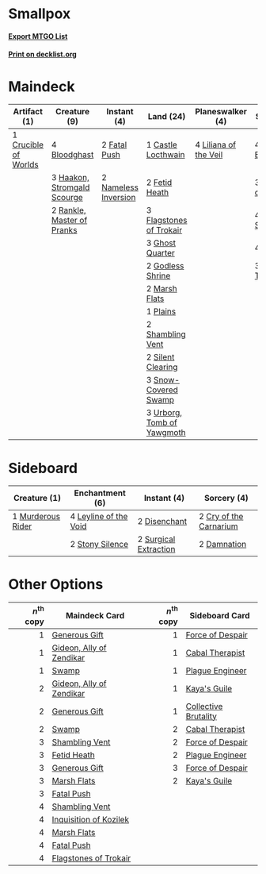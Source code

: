 # Smallpox

#### [Export MTGO List](../collection/Smallpox/Smallpox.txt)
#### [Print on decklist.org](http://decklist.org/?deckmain=4%09Bloodghast%0A1%09Castle%20Locthwain%0A4%09Collective%20Brutality%0A1%09Crucible%20of%20Worlds%0A2%09Fatal%20Push%0A2%09Fetid%20Heath%0A3%09Flagstones%20of%20Trokair%0A3%09Ghost%20Quarter%0A2%09Godless%20Shrine%0A3%09Haakon,%20Stromgald%20Scourge%0A3%09Inquisition%20of%20Kozilek%0A4%09Liliana%20of%20the%20Veil%0A4%09Lingering%20Souls%0A2%09Marsh%20Flats%0A2%09Nameless%20Inversion%0A1%09Plains%0A2%09Rankle,%20Master%20of%20Pranks%0A2%09Shambling%20Vent%0A2%09Silent%20Clearing%0A4%09Smallpox%0A3%09Snow-Covered%20Swamp%0A3%09Thoughtseize%0A3%09Urborg,%20Tomb%20of%20Yawgmoth&deckside=2%09Cry%20of%20the%20Carnarium%0A2%09Damnation%0A2%09Disenchant%0A4%09Leyline%20of%20the%20Void%0A1%09Murderous%20Rider%0A2%09Stony%20Silence%0A2%09Surgical%20Extraction)
# Maindeck

|                                         Artifact (1)                                          |                                             Creature (9)                                             |                                          Instant (4)                                          |                                              Land (24)                                              |                                        Planeswalker (4)                                        |                                           Sorcery (18)                                            |
|-----------------------------------------------------------------------------------------------|------------------------------------------------------------------------------------------------------|-----------------------------------------------------------------------------------------------|-----------------------------------------------------------------------------------------------------|------------------------------------------------------------------------------------------------|---------------------------------------------------------------------------------------------------|
|1 [Crucible of Worlds](http://gatherer.wizards.com/Pages/Card/Details.aspx?multiverseid=129480)|4 [Bloodghast](http://gatherer.wizards.com/Pages/Card/Details.aspx?multiverseid=438648)               |2 [Fatal Push](http://gatherer.wizards.com/Pages/Card/Details.aspx?multiverseid=423724)        |1 [Castle Locthwain](http://gatherer.wizards.com/Pages/Card/Details.aspx?multiverseid=473203)        |4 [Liliana of the Veil](http://gatherer.wizards.com/Pages/Card/Details.aspx?multiverseid=235597)|4 [Collective Brutality](http://gatherer.wizards.com/Pages/Card/Details.aspx?multiverseid=414380)  |
|                                                                                               |3 [Haakon, Stromgald Scourge](http://gatherer.wizards.com/Pages/Card/Details.aspx?multiverseid=122045)|2 [Nameless Inversion](http://gatherer.wizards.com/Pages/Card/Details.aspx?multiverseid=143388)|2 [Fetid Heath](http://gatherer.wizards.com/Pages/Card/Details.aspx?multiverseid=442227)             |                                                                                                |3 [Inquisition of Kozilek](http://gatherer.wizards.com/Pages/Card/Details.aspx?multiverseid=416897)|
|                                                                                               |2 [Rankle, Master of Pranks](http://gatherer.wizards.com/Pages/Card/Details.aspx?multiverseid=473063) |                                                                                               |3 [Flagstones of Trokair](http://gatherer.wizards.com/Pages/Card/Details.aspx?multiverseid=116733)   |                                                                                                |4 [Lingering Souls](http://gatherer.wizards.com/Pages/Card/Details.aspx?multiverseid=368485)       |
|                                                                                               |                                                                                                      |                                                                                               |3 [Ghost Quarter](http://gatherer.wizards.com/Pages/Card/Details.aspx?multiverseid=389534)           |                                                                                                |4 [Smallpox](http://gatherer.wizards.com/Pages/Card/Details.aspx?multiverseid=382367)              |
|                                                                                               |                                                                                                      |                                                                                               |2 [Godless Shrine](http://gatherer.wizards.com/Pages/Card/Details.aspx?multiverseid=405099)          |                                                                                                |3 [Thoughtseize](http://gatherer.wizards.com/Pages/Card/Details.aspx?multiverseid=438676)          |
|                                                                                               |                                                                                                      |                                                                                               |2 [Marsh Flats](http://gatherer.wizards.com/Pages/Card/Details.aspx?multiverseid=405101)             |                                                                                                |                                                                                                   |
|                                                                                               |                                                                                                      |                                                                                               |1 [Plains](http://gatherer.wizards.com/Pages/Card/Details.aspx?multiverseid=439856)                  |                                                                                                |                                                                                                   |
|                                                                                               |                                                                                                      |                                                                                               |2 [Shambling Vent](http://gatherer.wizards.com/Pages/Card/Details.aspx?multiverseid=402031)          |                                                                                                |                                                                                                   |
|                                                                                               |                                                                                                      |                                                                                               |2 [Silent Clearing](http://gatherer.wizards.com/Pages/Card/Details.aspx?multiverseid=464195)         |                                                                                                |                                                                                                   |
|                                                                                               |                                                                                                      |                                                                                               |3 [Snow-Covered Swamp](http://gatherer.wizards.com/Pages/Card/Details.aspx?multiverseid=121256)      |                                                                                                |                                                                                                   |
|                                                                                               |                                                                                                      |                                                                                               |3 [Urborg, Tomb of Yawgmoth](http://gatherer.wizards.com/Pages/Card/Details.aspx?multiverseid=383425)|                                                                                                |                                                                                                   |


# Sideboard

|                                        Creature (1)                                        |                                        Enchantment (6)                                         |                                          Instant (4)                                           |                                           Sorcery (4)                                           |
|--------------------------------------------------------------------------------------------|------------------------------------------------------------------------------------------------|------------------------------------------------------------------------------------------------|-------------------------------------------------------------------------------------------------|
|1 [Murderous Rider](http://gatherer.wizards.com/Pages/Card/Details.aspx?multiverseid=473059)|4 [Leyline of the Void](http://gatherer.wizards.com/Pages/Card/Details.aspx?multiverseid=107682)|2 [Disenchant](http://gatherer.wizards.com/Pages/Card/Details.aspx?multiverseid=847)            |2 [Cry of the Carnarium](http://gatherer.wizards.com/Pages/Card/Details.aspx?multiverseid=457214)|
|                                                                                            |2 [Stony Silence](http://gatherer.wizards.com/Pages/Card/Details.aspx?multiverseid=247425)      |2 [Surgical Extraction](http://gatherer.wizards.com/Pages/Card/Details.aspx?multiverseid=397706)|2 [Damnation](http://gatherer.wizards.com/Pages/Card/Details.aspx?multiverseid=425888)           |


# Other Options

|*n*<sup>th</sup> copy|                                           Maindeck Card                                           |*n*<sup>th</sup> copy|                                        Sideboard Card                                         |
|--------------------:|---------------------------------------------------------------------------------------------------|--------------------:|-----------------------------------------------------------------------------------------------|
|                    1|[Generous Gift](http://gatherer.wizards.com/Pages/Card/Details.aspx?multiverseid=463960)           |                    1|[Force of Despair](http://gatherer.wizards.com/Pages/Card/Details.aspx?multiverseid=464041)    |
|                    1|[Gideon, Ally of Zendikar](http://gatherer.wizards.com/Pages/Card/Details.aspx?multiverseid=401897)|                    1|[Cabal Therapist](http://gatherer.wizards.com/Pages/Card/Details.aspx?multiverseid=464029)     |
|                    1|[Swamp](http://gatherer.wizards.com/Pages/Card/Details.aspx?multiverseid=439858)                   |                    1|[Plague Engineer](http://gatherer.wizards.com/Pages/Card/Details.aspx?multiverseid=464049)     |
|                    2|[Gideon, Ally of Zendikar](http://gatherer.wizards.com/Pages/Card/Details.aspx?multiverseid=401897)|                    1|[Kaya's Guile](http://gatherer.wizards.com/Pages/Card/Details.aspx?multiverseid=464154)        |
|                    2|[Generous Gift](http://gatherer.wizards.com/Pages/Card/Details.aspx?multiverseid=463960)           |                    1|[Collective Brutality](http://gatherer.wizards.com/Pages/Card/Details.aspx?multiverseid=414380)|
|                    2|[Swamp](http://gatherer.wizards.com/Pages/Card/Details.aspx?multiverseid=439858)                   |                    2|[Cabal Therapist](http://gatherer.wizards.com/Pages/Card/Details.aspx?multiverseid=464029)     |
|                    3|[Shambling Vent](http://gatherer.wizards.com/Pages/Card/Details.aspx?multiverseid=402031)          |                    2|[Force of Despair](http://gatherer.wizards.com/Pages/Card/Details.aspx?multiverseid=464041)    |
|                    3|[Fetid Heath](http://gatherer.wizards.com/Pages/Card/Details.aspx?multiverseid=442227)             |                    2|[Plague Engineer](http://gatherer.wizards.com/Pages/Card/Details.aspx?multiverseid=464049)     |
|                    3|[Generous Gift](http://gatherer.wizards.com/Pages/Card/Details.aspx?multiverseid=463960)           |                    3|[Force of Despair](http://gatherer.wizards.com/Pages/Card/Details.aspx?multiverseid=464041)    |
|                    3|[Marsh Flats](http://gatherer.wizards.com/Pages/Card/Details.aspx?multiverseid=405101)             |                    2|[Kaya's Guile](http://gatherer.wizards.com/Pages/Card/Details.aspx?multiverseid=464154)        |
|                    3|[Fatal Push](http://gatherer.wizards.com/Pages/Card/Details.aspx?multiverseid=423724)              |                     |                                                                                               |
|                    4|[Shambling Vent](http://gatherer.wizards.com/Pages/Card/Details.aspx?multiverseid=402031)          |                     |                                                                                               |
|                    4|[Inquisition of Kozilek](http://gatherer.wizards.com/Pages/Card/Details.aspx?multiverseid=416897)  |                     |                                                                                               |
|                    4|[Marsh Flats](http://gatherer.wizards.com/Pages/Card/Details.aspx?multiverseid=405101)             |                     |                                                                                               |
|                    4|[Fatal Push](http://gatherer.wizards.com/Pages/Card/Details.aspx?multiverseid=423724)              |                     |                                                                                               |
|                    4|[Flagstones of Trokair](http://gatherer.wizards.com/Pages/Card/Details.aspx?multiverseid=116733)   |                     |                                                                                               |


